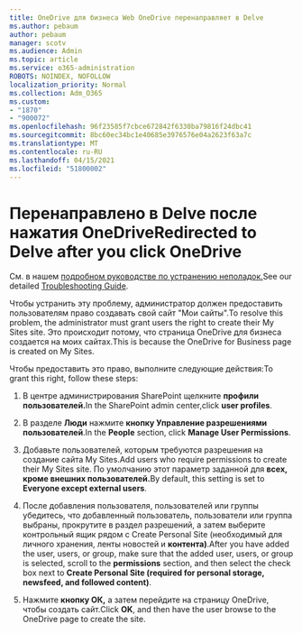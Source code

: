 ```yaml
---
title: OneDrive для бизнеса Web OneDrive перенаправляет в Delve
ms.author: pebaum
author: pebaum
manager: scotv
ms.audience: Admin
ms.topic: article
ms.service: o365-administration
ROBOTS: NOINDEX, NOFOLLOW
localization_priority: Normal
ms.collection: Adm_O365
ms.custom:
- "1870"
- "900072"
ms.openlocfilehash: 96f23585f7cbce672842f6330ba79816f24dbc41
ms.sourcegitcommit: 8bc60ec34bc1e40685e3976576e04a2623f63a7c
ms.translationtype: MT
ms.contentlocale: ru-RU
ms.lasthandoff: 04/15/2021
ms.locfileid: "51800002"
---
```

# <a name="redirected-to-delve-after-you-click-onedrive"></a><span data-ttu-id="14ba4-102">Перенаправлено в Delve после нажатия OneDrive</span><span class="sxs-lookup"><span data-stu-id="14ba4-102">Redirected to Delve after you click OneDrive</span></span>

<span data-ttu-id="14ba4-103">См. в нашем [подробном руководстве по устранению неполадок.](https://docs.microsoft.com/sharepoint/support/sites/troubleshooting-guide-for-sites-stopped-at-provisioning)</span><span class="sxs-lookup"><span data-stu-id="14ba4-103">See our detailed [Troubleshooting Guide](https://docs.microsoft.com/sharepoint/support/sites/troubleshooting-guide-for-sites-stopped-at-provisioning).</span></span>

<span data-ttu-id="14ba4-104">Чтобы устранить эту проблему, администратор должен предоставить пользователям право создавать свой сайт "Мои сайты".</span><span class="sxs-lookup"><span data-stu-id="14ba4-104">To resolve this problem, the administrator must grant users the right to create their My Sites site.</span></span> <span data-ttu-id="14ba4-105">Это происходит потому, что страница OneDrive для бизнеса создается на моих сайтах.</span><span class="sxs-lookup"><span data-stu-id="14ba4-105">This is because the OneDrive for Business page is created on My Sites.</span></span>

<span data-ttu-id="14ba4-106">Чтобы предоставить это право, выполните следующие действия:</span><span class="sxs-lookup"><span data-stu-id="14ba4-106">To grant this right, follow these steps:</span></span>

1. <span data-ttu-id="14ba4-107">В центре администрирования SharePoint щелкните **профили пользователей.**</span><span class="sxs-lookup"><span data-stu-id="14ba4-107">In the SharePoint admin center,click **user profiles**.</span></span>

2. <span data-ttu-id="14ba4-108">В разделе **Люди** нажмите **кнопку Управление разрешениями пользователей**.</span><span class="sxs-lookup"><span data-stu-id="14ba4-108">In the **People** section, click **Manage User Permissions**.</span></span>

3. <span data-ttu-id="14ba4-109">Добавьте пользователей, которым требуются разрешения на создание сайта My Sites.</span><span class="sxs-lookup"><span data-stu-id="14ba4-109">Add users who require permissions to create their My Sites site.</span></span> <span data-ttu-id="14ba4-110">По умолчанию этот параметр заданной для **всех, кроме внешних пользователей.**</span><span class="sxs-lookup"><span data-stu-id="14ba4-110">By default, this setting is set to **Everyone except external users**.</span></span>

4. <span data-ttu-id="14ba4-111">После добавления пользователя, пользователей или группы убедитесь, что добавленный пользователь, пользователи или  группа выбраны, прокрутите в раздел разрешений, а затем выберите контрольный ящик рядом с Create Personal Site (необходимый для личного хранения, ленты новостей и **контента)**.</span><span class="sxs-lookup"><span data-stu-id="14ba4-111">After you have added the user, users, or group, make sure that the added user, users, or group is selected, scroll to the **permissions** section, and then select the check box next to **Create Personal Site (required for personal storage, newsfeed, and followed content)**.</span></span>

5. <span data-ttu-id="14ba4-112">Нажмите **кнопку ОК,** а затем перейдите на страницу OneDrive, чтобы создать сайт.</span><span class="sxs-lookup"><span data-stu-id="14ba4-112">Click **OK**, and then have the user browse to the OneDrive page to create the site.</span></span>
